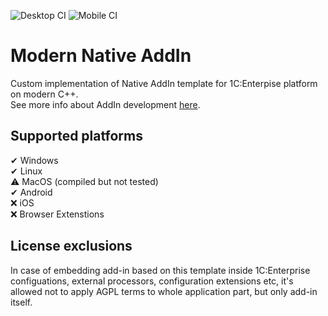 ![Desktop CI](https://github.com/Infactum/addin-template/workflows/Desktop%20CI/badge.svg)
![Mobile CI](https://github.com/Infactum/addin-template/workflows/Mobile%20CI/badge.svg)

# Modern Native AddIn

Custom implementation of Native AddIn template for 1C:Enterpise platform on modern C++.    
See more info about AddIn development [here](https://support.1ci.com/hc/en-us/sections/360001651174-Add-in-Development-Technology).

## Supported platforms

✔ Windows  
✔ Linux  
⚠ MacOS (compiled but not tested)  
✔ Android  
❌ iOS  
❌ Browser Extenstions

## License exclusions

In case of embedding add-in based on this template inside 1C:Enterprise configuations, external processors, configuration extensions etc, it's allowed not to apply AGPL terms to whole application part, but only add-in itself.
 
